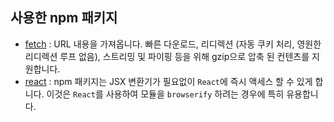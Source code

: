 ## 사용한 npm 패키지

+ [fetch](https://www.npmjs.com/package/fetch) : 
URL 내용을 가져옵니다. 빠른 다운로드, 리디렉션 (자동 쿠키 처리, 영원한 리디렉션 루프 없음), 스트리밍 및 파이핑 등을 위해 gzip으로 압축 된 컨텐츠를 지원합니다.
+ [react](https://www.npmjs.com/package/react) :
npm 패키지는 JSX 변환기가 필요없이 `React`에 즉시 액세스 할 수 있게 합니다. 이것은 `React`를 사용하여 모듈을 `browserify` 하려는 경우에 특히 유용합니다.